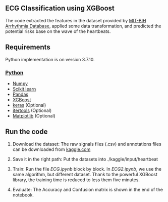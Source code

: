 ## ECG Classification using XGBoost
The code extracted the features in  the dataset provided by [MIT-BIH Arrhythmia Database](https://www.physionet.org/content/mitdb/1.0.0/), applied some data transformation, and predicted the potential risks base on the wave of the  heartbeats.

## Requirements

Python implementation is on version 3.7.10. 

### [Python](python)

- [Numpy](https://docs.scipy.org/doc/numpy-1.13.0/user/install.html)
- [Scikit learn](http://scikit-learn.org/stable/install.html)
- [Pandas](https://pandas.pydata.org/docs/getting_started/install.html)
- [XGBoost](https://xgboost.readthedocs.io/en/stable/install.html)
- [keras](https://pypi.org/project/keras/) (Optional)
- [itertools](https://pypi.org/project/more-itertools/) (Optional)
- [Matplotlib](https://matplotlib.org/) (Optional)

## Run the code
 
1. Download the dataset:
    The raw signals files (.csv) and annotations files can be downloaded from [kaggle.com](https://www.kaggle.com/datasets/shayanfazeli/heartbeat)
    
2. Save it in the right path:
    Put the datasets into ./kaggle/input/heartbeat

3. Train:
    Run the file *ECG.ipynb* block by block. 
    In *ECG2.ipynb*, we use the same algorithm, but different dataset.
    Thank to the powerful XGBoost library, the training time is reduced to less them five minutes.

4. Evaluate:
    The Accuracy and Confusion matrix is shown in the end of the notebook. 
